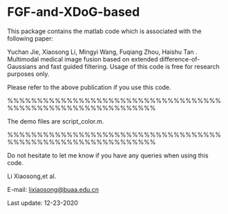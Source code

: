 # FGF-and-XDoG-based

This package contains the matlab code which is associated with the following paper:

Yuchan Jie, Xiaosong Li, Mingyi Wang, Fuqiang Zhou, Haishu Tan . Multimodal medical image fusion based on extended difference-of-Gaussians and fast guided filtering.
Usage of this code is free for research purposes only. 

Please refer to the above publication if you use this code.

%%%%%%%%%%%%%%%%%%%%%%%%%%%%%%%%%%%%%%%%%%%%%%%%%%%%%%%%%%%%%

The demo files are script_color.m. 

%%%%%%%%%%%%%%%%%%%%%%%%%%%%%%%%%%%%%%%%%%%%%%%%%%%%%%%%%%%%%

Do not hesitate to let me know if you have any queries when using this code.


Li Xiaosong,et al.   
                                                         
E-mail: lixiaosong@buaa.edu.cn

Last update: 12-23-2020

